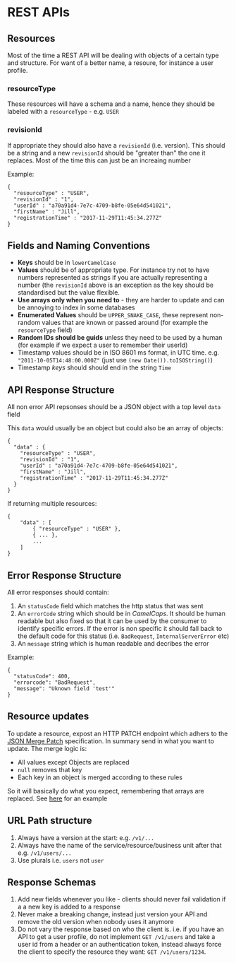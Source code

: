 REST APIs
=========

## Resources

Most of the time a REST API will be dealing with objects of a certain type
and structure. For want of a better name, a resoure, for instance a user profile.

### resourceType

These resources will have a schema and a name, hence they should be labeled with
a `resourceType` -  e.g. `USER`

### revisionId
If appropriate they should also have a `revisionId` (i.e. version). This should
be a string and a new `revisionId` should be "greater than" the one it replaces.
Most of the time this can just be an increaing number

Example:

```
{
  "resourceType" : "USER",
  "revisionId" : "1",
  "userId" : "a70a91d4-7e7c-4709-b8fe-05e64d541021",
  "firstName" : "Jill",
  "registrationTime" : "2017-11-29T11:45:34.277Z"
}
```

## Fields and Naming Conventions

* **Keys** should be in `lowerCamelCase`
* **Values** should be of appropriate type. For instance try not to have numbers
  represented as strings if you are actually representing a number (the `revisionId`
  above is an exception as the key should be standardised but the value flexible.
* **Use arrays only when you need to** - they are harder to update and can be
  annoying to index in some databases
* **Enumerated Values** should be `UPPER_SNAKE_CASE`, these represent non-random
  values that are known or passed around (for example the `resourceType` field)
* **Random IDs should be guids** unless they need to be used by a human (for
  example if we expect a user to remember their userId)
* Timestamp values should be in ISO 8601 ms format, in UTC time. e.g.
  `"2011-10-05T14:48:00.000Z"` (just use `(new Date()).toISOString()`)
* Timestamp *keys* should should end in the string `Time`

## API Response Structure

All non error API repsonses should be a JSON object with a top level `data` field

This `data` would usually be an object but could also be an array of objects:

```
{
  "data" : {
    "resourceType" : "USER",
    "revisionId" : "1",
    "userId" : "a70a91d4-7e7c-4709-b8fe-05e64d541021",
    "firstName" : "Jill",
    "registrationTime" : "2017-11-29T11:45:34.277Z"
  }
}
```
If returning multiple resources:

```
{
    "data" : [
        { "resourceType" : "USER" },
        { ... },
        ...
    ]
}
```

## Error Response Structure

All error responses should contain:

1. An `statusCode` field which matches the http status that was sent
3. An `errorCode` string which should be in _CamelCaps_. It should be human
   readable but also fixed so that it can be used by the consumer to
   identify specific errors. If the error is non specific it should fall back
   to the default code for this status (i.e. `BadRequest`, `InternalServerError`
    etc)
4. An `message` string which is human readable and decribes the error

Example:

```
{
  "statusCode": 400,
  "errorcode": "BadRequest",
  "message": "Uknown field 'test'"
}
```

## Resource updates

To update a resource, expost an HTTP PATCH endpoint which adhers to the
[JSON Merge Patch](https://tools.ietf.org/html/rfc7396) specification. In
summary send in what you want to update. The merge logic is:

* All values except Objects are replaced
* `null` removes that key
* Each key in an object is merged according to these rules

So it will basically do what you expect, remembering that arrays are replaced.
See [here](https://tools.ietf.org/html/rfc7396#section-3) for an example

## URL Path structure

1. Always have a version at the start: e.g. `/v1/...`
2. Always have the name of the service/resource/business unit after that e.g.
   `/v1/users/...`
3. Use plurals i.e. `users` not `user`

## Response Schemas

1. Add new fields whenever you like - clients should never fail validation if a
   a new key is added to a response
2. Never make a breaking change, instead just version your API and remove the
   old version when nobody uses it anymore
3. Do not vary the response based on who the client is. i.e. if you have an API
   to get a user profile, do not implement `GET /v1/users` and take a user
   id from a header or an authentication token, instead always force the client
   to specify the resource they want: `GET /v1/users/1234`.
